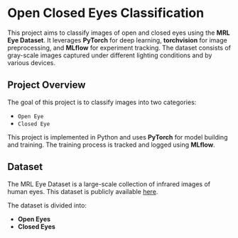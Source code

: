 # Open Closed Eyes Classification

This project aims to classify images of open and closed eyes using the **MRL Eye Dataset**. It leverages **PyTorch** for deep learning, **torchvision** for image preprocessing, and **MLflow** for experiment tracking. The dataset consists of gray-scale  images captured under different lighting conditions and by various devices.


## Project Overview

The goal of this project is to classify images into two categories:
- `Open Eye`
- `Closed Eye`

This project is implemented in Python and uses **PyTorch** for model building and training. The training process is tracked and logged using **MLflow**.

## Dataset

The MRL Eye Dataset is a large-scale collection of infrared images of human eyes. This dataset is publicly available [here](http://mrl.cs.vsb.cz/eyedataset). 

The dataset is divided into:
- **Open Eyes**
- **Closed Eyes**


